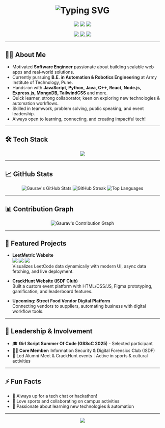 <!-- Gaurav Chand's Animated, Eye-Catching GitHub Profile README -->

<h1 align="center">
  <img src="https://readme-typing-svg.demolab.com?font=Fira+Code&size=36&pause=1000&color=1E90FF&center=true&vCenter=true&width=1400&lines=Hey+there%2C+I'm+Gaurav+!;Software+Engineer+%7C+Web+Developer+%7C+Automation+Enthusiast" alt="Typing SVG"/>
</h1>

<p align="center">
  <img src="https://img.shields.io/badge/Software%20Engineer-%231E90FF.svg?style=for-the-badge&logo=github&logoColor=white"/>
  <img src="https://img.shields.io/badge/Web%20Developer-%23F7DF1E.svg?style=for-the-badge&logo=javascript&logoColor=black"/>
  <img src="https://img.shields.io/badge/Automation%20%26%20Robotics-%2361DAFB.svg?style=for-the-badge&logo=react&logoColor=black"/>
</p>

<p align="center">
  <a href="https://www.linkedin.com/in/gaurav-chand-84547b316/">
    <img src="https://img.shields.io/badge/LinkedIn-0077B5?style=for-the-badge&logo=linkedin&logoColor=white"/>
  </a>
  <a href="mailto:ayushchand1253@gmail.com">
    <img src="https://img.shields.io/badge/Gmail-D14836?style=for-the-badge&logo=gmail&logoColor=white"/>
  </a>
  <a href="https://github.com/gaurav123-4">
    <img src="https://img.shields.io/badge/GitHub-181717?style=for-the-badge&logo=github&logoColor=white"/>
  </a>
</p>

---

## 👨‍💻 About Me

- Motivated **Software Engineer** passionate about building scalable web apps and real-world solutions.
- Currently pursuing **B.E. in Automation & Robotics Engineering** at Army Institute of Technology, Pune.
- Hands-on with **JavaScript, Python, Java, C++, React, Node.js, Express.js, MongoDB, TailwindCSS** and more.
- Quick learner, strong collaborator, keen on exploring new technologies & automation workflows.
- Skilled in teamwork, problem solving, public speaking, and event leadership.
- Always open to learning, connecting, and creating impactful tech!

---

## 🛠️ Tech Stack

<p align="center">
  <img src="https://skillicons.dev/icons?i=python,java,cpp,js,react,nodejs,express,mongodb,html,css,tailwind,docker,git,vscode,github" />
</p>

---

## 📈 GitHub Stats

<p align="center">
  <img src="https://github-readme-stats.vercel.app/api?username=gaurav123-4&show_icons=true&theme=react&hide_border=true" alt="Gaurav's GitHub Stats" />
  <img src="https://github-readme-streak-stats.herokuapp.com?user=gaurav123-4&theme=react&hide_border=true" alt="GitHub Streak" />
  <img src="https://github-readme-stats.vercel.app/api/top-langs/?username=gaurav123-4&layout=compact&theme=react&hide_border=true" alt="Top Languages"/>
</p>

---

## 📊 Contribution Graph

<p align="center">
  <img src="https://github-readme-activity-graph.vercel.app/graph?username=gaurav123-4&theme=react-dark&hide_border=true" alt="Gaurav's Contribution Graph"/>
</p>

---

## 🚀 Featured Projects

- **LeetMetric Website**  
  <img src="https://img.shields.io/badge/JavaScript-%23F7DF1E?style=flat-square&logo=javascript&logoColor=black"/> 
  <img src="https://img.shields.io/badge/Chart.js-%23FF6384?style=flat-square&logo=chartdotjs&logoColor=white"/>
  <img src="https://img.shields.io/badge/TailwindCSS-%2338B2AC?style=flat-square&logo=tailwindcss&logoColor=white"/>
  <br>
  Visualizes LeetCode data dynamically with modern UI, async data fetching, and live deployment.

- **CrackHunt Website (ISDF Club)**
  <br>
  Built a custom event platform with HTML/CSS/JS, Figma prototyping, gamification, and leaderboard features.

- **Upcoming: Street Food Vendor Digital Platform**
  <br>
  Connecting vendors to suppliers, automating business with digital workflow tools.

---

## 🏅 Leadership & Involvement

- 🎓 **Girl Script Summer Of Code (GSSoC 2025)** - Selected participant
- 🕵️‍♂️ **Core Member:** Information Security & Digital Forensics Club (ISDF)
- 🎤 Led Alumni Meet & CrackHunt events | Active in sports & cultural activities

---

## ⚡ Fun Facts

- 💬 Always up for a tech chat or hackathon!
- 🏸 Love sports and collaborating on campus activities
- 📖 Passionate about learning new technologies & automation

---

<p align="center">
  <img src="https://readme-typing-svg.demolab.com?font=Fira+Code&size=22&pause=1000&color=1E90FF&center=true&vCenter=true&width=650&lines=Let's+connect+and+build+awesome+things+together!"/>
</p>
